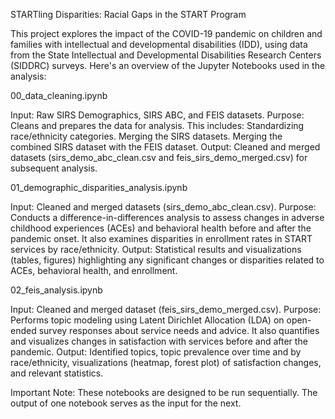 STARTling Disparities: Racial Gaps in the START Program
 
This project explores the impact of the COVID-19 pandemic on children and families with intellectual and developmental disabilities (IDD), using data from the State Intellectual and Developmental Disabilities Research Centers (SIDDRC) surveys. Here's an overview of the Jupyter Notebooks used in the analysis:


00_data_cleaning.ipynb

Input: Raw SIRS Demographics, SIRS ABC, and FEIS datasets.
Purpose: Cleans and prepares the data for analysis. This includes:
   Standardizing race/ethnicity categories.
   Merging the SIRS datasets.
   Merging the combined SIRS dataset with the FEIS dataset.
Output: Cleaned and merged datasets (sirs_demo_abc_clean.csv and feis_sirs_demo_merged.csv) for subsequent analysis.


01_demographic_disparities_analysis.ipynb

Input: Cleaned and merged datasets (sirs_demo_abc_clean.csv).
Purpose: Conducts a difference-in-differences analysis to assess changes in adverse childhood experiences (ACEs) and behavioral health before and after the pandemic onset. It also examines disparities in enrollment rates in START services by race/ethnicity.
Output: Statistical results and visualizations (tables, figures) highlighting any significant changes or disparities related to ACEs, behavioral health, and enrollment.


02_feis_analysis.ipynb

Input: Cleaned and merged dataset (feis_sirs_demo_merged.csv).
Purpose: Performs topic modeling using Latent Dirichlet Allocation (LDA) on open-ended survey responses about service needs and advice. It also quantifies and visualizes changes in satisfaction with services before and after the pandemic.
Output: Identified topics, topic prevalence over time and by race/ethnicity, visualizations (heatmap, forest plot) of satisfaction changes, and relevant statistics.


Important Note: These notebooks are designed to be run sequentially. The output of one notebook serves as the input for the next.
